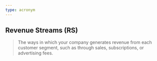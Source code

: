 ```yaml
---
type: acronym
---
```

## Revenue Streams (RS)
> The ways in which your company generates revenue from each customer segment, such as through sales, subscriptions, or advertising fees.
